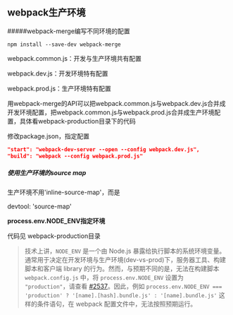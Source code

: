 ## webpack生产环境



#####webpack-merge编写不同环境的配置

```
npm install --save-dev webpack-merge
```

webpack.common.js：开发与生产环境共有配置

webpack.dev.js：开发环境特有配置

webpack.prod.js：生产环境特有配置

用webpack-merge的API可以把webpack.common.js与webpack.dev.js合并成开发环境配置，把webpack.common.js与webpack.prod.js合并成生产环境配置，具体看webpack-production目录下的代码

 修改package.json，指定配置

```json
"start": "webpack-dev-server --open --config webpack.dev.js",
"build": "webpack --config webpack.prod.js"
```



##### 使用生产环境的source map

生产环境不用'inline-source-map'，而是

devtool: 'source-map'



**process.env.NODE_ENV指定环境** 

代码见 webpack-production目录

> 技术上讲，`NODE_ENV` 是一个由 Node.js 暴露给执行脚本的系统环境变量。通常用于决定在开发环境与生产环境(dev-vs-prod)下，服务器工具、构建脚本和客户端 library 的行为。然而，与预期不同的是，无法在构建脚本 `webpack.config.js` 中，将 `process.env.NODE_ENV` 设置为 `"production"`，请查看 [#2537](https://github.com/webpack/webpack/issues/2537)。因此，例如 `process.env.NODE_ENV === 'production' ? '[name].[hash].bundle.js' : '[name].bundle.js'` 这样的条件语句，在 webpack 配置文件中，无法按照预期运行。

